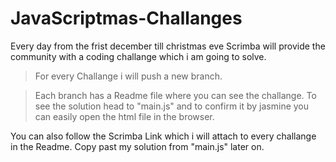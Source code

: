 # JavaScriptmas-Challanges

Every day from the frist december till christmas eve Scrimba will provide the community with a coding challange which i am going to solve.


>For every Challange i will push a new branch.

>Each branch has a Readme file where you can see the challange.
>To see the solution head to "main.js" and to confirm it by jasmine you can easily open the html file in the browser.

You can also follow the Scrimba Link which i will attach to every challange in the Readme. Copy past my solution from "main.js" later on.

